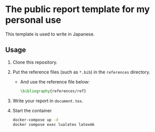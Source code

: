 # The public report template for my personal use

This template is used to write in Japanese.

## Usage

1. Clone this repository.

2. Put the reference files (such as `*.bib`) in the `references` directory.

    - And use the reference file below:
        ```latex
        \bibliography{references/ref}
        ```

3. Write your report in `document.tex`.

4. Start the container
    ```bash
    docker-compose up -d
    docker compose exec lualatex latexmk
    ```
